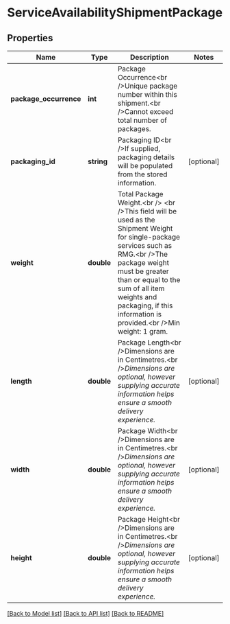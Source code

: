 # ServiceAvailabilityShipmentPackage

## Properties
Name | Type | Description | Notes
------------ | ------------- | ------------- | -------------
**package_occurrence** | **int** | Package Occurrence&lt;br /&gt;Unique package number within this shipment.&lt;br /&gt;Cannot exceed total number of packages. | 
**packaging_id** | **string** | Packaging ID&lt;br /&gt;If supplied, packaging details will be populated from the stored information. | [optional] 
**weight** | **double** | Total Package Weight.&lt;br /&gt;            &lt;br /&gt;This field will be used as the Shipment Weight for single-package services such as RMG.&lt;br /&gt;The package weight must be greater than or equal to the sum of all item weights and packaging, if this information is provided.&lt;br /&gt;Min weight: 1 gram. | 
**length** | **double** | Package Length&lt;br /&gt;Dimensions are in Centimetres.&lt;br /&gt;*Dimensions are optional, however supplying accurate information helps ensure a smooth delivery experience.* | [optional] 
**width** | **double** | Package Width&lt;br /&gt;Dimensions are in Centimetres.&lt;br /&gt;*Dimensions are optional, however supplying accurate information helps ensure a smooth delivery experience.* | [optional] 
**height** | **double** | Package Height&lt;br /&gt;Dimensions are in Centimetres.&lt;br /&gt;*Dimensions are optional, however supplying accurate information helps ensure a smooth delivery experience.* | [optional] 

[[Back to Model list]](../README.md#documentation-for-models) [[Back to API list]](../README.md#documentation-for-api-endpoints) [[Back to README]](../README.md)


